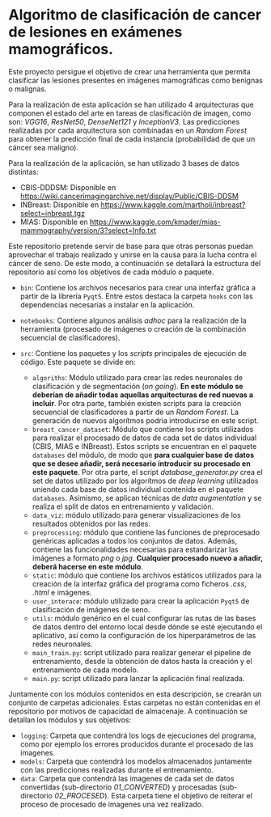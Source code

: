 # Algoritmo de clasificación de cancer de lesiones en exámenes mamográficos.

Este proyecto persigue el objetivo de crear una herramienta que permita clasificar las lesiones 
presentes en imágenes mamográficas como benignas o malignas.

Para la realización de esta aplicación se han utilizado 4 arquitecturas que componen el estado 
del arte en tareas de clasificación de imagen, como son: _VGG16_, _ResNet50_, _DenseNet121_ y _InceptionV3_.
Las predicciones realizadas por cada arquitectura son combinadas en un _Random Forest_ para obtener la
predicción final de cada instancia (probabilidad de que un cáncer sea maligno).

Para la realización de la aplicación, se han utilizado 3 bases de datos distintas:
- CBIS-DDDSM: Disponible en https://wiki.cancerimagingarchive.net/display/Public/CBIS-DDSM
- INBreast: Disponible en https://www.kaggle.com/martholi/inbreast?select=inbreast.tgz
- MIAS: Disponible en https://www.kaggle.com/kmader/mias-mammography/version/3?select=Info.txt

Este repositorio pretende servir de base para que otras personas puedan aprovechar el trabajo realizado
y unirse en la causa para la lucha contra el cáncer de seno. De este modo, a continuación se detallará la estructura
del repositorio así como los objetivos de cada módulo o paquete.

- `bin`: Contiene los archivos necesarios para crear una interfaz gráfica a partir de la librería `Pyqt5`. Entre estos
destaca la carpeta `hooks` con las dependencias necesarias a instalar en la aplicación.

- `notebooks`: Contiene algunos análisis _adhoc_ para la realización de la herramienta (procesado de imágenes o creación
de la combinación secuencial de clasificadores).

- `src`: Contiene los paquetes y los _scripts_ principales de ejecución de código. Este paquete se divide en:
    - `algoriths`: Módulo utilizado para crear las redes neuronales de clasificación y de segmentación (_on going_).
    **En este módulo se deberían de añadir todas aquellas arquitecturas de red nuevas a incluir**. Por otra parte,
    también existen scripts para la creación secuencial de clasificadores a partir de un _Random Forest_. La generación
    de nuevos algorítmos podría introducirse en este script. 
    - `breast_cancer_dataset`: Módulo que contiene los scripts utilizados para realizar el procesado de datos de 
    cada set de datos individual (CBIS, MIAS e INBreast). Estos scripts se encuentran en el paquete `databases` del 
    módulo, de modo que **para cualquier base de datos que se desee añadir, será necesario introducir su procesado en este
    paquete**. Por otra parte, el script _database_generator.py_ crea el set de datos utilizado por los algorítmos de 
    _deep learning_ utilizados uniendo cada base de datos individual contenida en el paquete `databases`. 
    Asimismo, se aplican técnicas de _data augmentation_ y se realiza el split de datos en entrenamiento y validación.
     - `data_viz`: módulo utilizado para generar visualizaciones de los resultados obtenidos por las redes.
     - `preprocessing`: módulo que contiene las funciones de preprocesado genéricas aplicadas a todos los conjuntos de 
     datos. Además, contiene las funcionalidades necesarias para estandarizar las imágenes a formato _png_ o _jpg_.
     **Cualquier procesado nuevo a añadir, deberá hacerse en este módulo**.
     - `static`: módulo que contiene los archivos estáticos utilizados para la creación de la interfaz gráfica del 
     programa como ficheros _.css_, _.html_ e imágenes.
     - `user_interace`:  módulo utilizado para crear la aplicación `Pyqt5` de clasificación de imágenes de seno.
     - `utils`: módulo genérico en el cual configurar las rutas de las bases de datos dentro del entorno local desde 
     dónde se esté ejecutando el aplicativo, así como la configuración de los hiperparámetros de las redes neuronales. 
     - `main_train.py`: script utilizado para realizar generar el pipeline de entrenamiento, desde la obtención de datos
     hasta la creación y el entrenamiento de cada modelo.
     - `main.py`: script utilizado para lanzar la aplicación final realizada.
     
Juntamente con los módulos contenidos en esta descripción, se crearán un conjunto de carpetas adicionales. Estas carpetas
no están contenidas en el repositorio por motivos de capacidad de almacenaje. A continuación se detallan los módulos y 
sus objetivos:

- `logging`: Carpeta que contendrá los logs de ejecuciones del programa, como por ejemplo los errores producidos durante
el procesado de las imagenes.
- `models`: Carpeta que contendrá los modelos almacenados juntamente con las predicciones realizadas durante el entrenamiento. 
- `data`: Carpeta que contendrá las imagenes de cada set de datos convertidas (sub-directorio _01_CONVERTED_) y 
procesadas (sub-directorio _02_PROCESED_). Esta carpeta tiene el objetivo de reiterar el proceso de procesado de imagenes
una vez realizado.